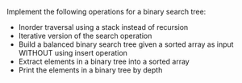 Implement the following operations for a binary search tree:
* Inorder traversal using a stack instead of recursion
* Iterative version of the search operation
* Build a balanced binary search tree given a sorted array as input WITHOUT using insert operation
* Extract elements in a binary tree into a sorted array
* Print the elements in a binary tree by depth
